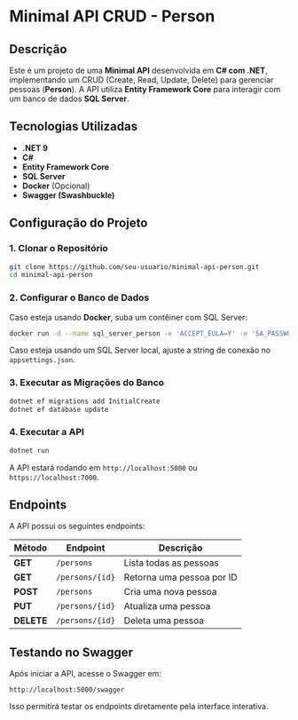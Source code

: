 # Minimal API CRUD - Person

## Descrição
Este é um projeto de uma **Minimal API** desenvolvida em **C# com .NET**, implementando um CRUD (Create, Read, Update, Delete) para gerenciar pessoas (**Person**). A API utiliza **Entity Framework Core** para interagir com um banco de dados **SQL Server**.

## Tecnologias Utilizadas
- **.NET 9**
- **C#**
- **Entity Framework Core**
- **SQL Server**
- **Docker** (Opcional)
- **Swagger (Swashbuckle)**

## Configuração do Projeto
### 1. Clonar o Repositório
```bash
git clone https://github.com/seu-usuario/minimal-api-person.git
cd minimal-api-person
```

### 2. Configurar o Banco de Dados
Caso esteja usando **Docker**, suba um contêiner com SQL Server:
```bash
docker run -d --name sql_server_person -e 'ACCEPT_EULA=Y' -e 'SA_PASSWORD=StrongPwd123' -p 1433:1433 mcr.microsoft.com/mssql/server:2019-latest
```
Caso esteja usando um SQL Server local, ajuste a string de conexão no `appsettings.json`.

### 3. Executar as Migrações do Banco
```bash
dotnet ef migrations add InitialCreate
dotnet ef database update
```

### 4. Executar a API
```bash
dotnet run
```
A API estará rodando em `http://localhost:5000` ou `https://localhost:7000`.

## Endpoints
A API possui os seguintes endpoints:

| Método | Endpoint | Descrição |
|---------|---------|-------------|
| **GET** | `/persons` | Lista todas as pessoas |
| **GET** | `/persons/{id}` | Retorna uma pessoa por ID |
| **POST** | `/persons` | Cria uma nova pessoa |
| **PUT** | `/persons/{id}` | Atualiza uma pessoa |
| **DELETE** | `/persons/{id}` | Deleta uma pessoa |

## Testando no Swagger
Após iniciar a API, acesse o Swagger em:
```
http://localhost:5000/swagger
```
Isso permitirá testar os endpoints diretamente pela interface interativa.


